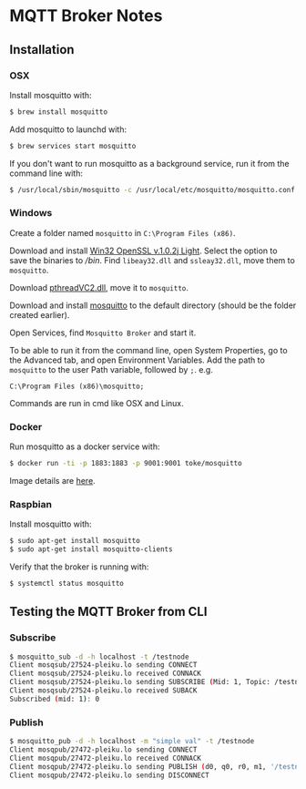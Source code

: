 # MQTT Broker Notes

## Installation

### OSX

Install mosquitto with:
```bash
$ brew install mosquitto
```

Add mosquitto to launchd with:
```bash
$ brew services start mosquitto
```

If you don't want to run mosquitto as a background service, run it from the command line with:
```bash
$ /usr/local/sbin/mosquitto -c /usr/local/etc/mosquitto/mosquitto.conf
```

### Windows

Create a folder named `mosquitto` in `C:\Program Files (x86)`.

Download and install [Win32 OpenSSL v.1.0.2j Light](http://slproweb.com/products/Win32OpenSSL.html). 
Select the option to save the binaries to */bin*. Find `libeay32.dll` and `ssleay32.dll`, move them to `mosquitto`.

Download [pthreadVC2.dll](ftp://sources.redhat.com/pub/pthreads-win32/dll-latest/dll/x86/), move it to `mosquitto`.

Download and install [mosquitto](https://mosquitto.org/download/) to the default 
directory (should be the folder created earlier).

Open Services, find `Mosquitto Broker` and start it.

To be able to run it from the command line, open System Properties, go to the Advanced tab, 
and open Environment Variables. Add the path to `mosquitto` to the user Path variable, followed by `;`.
e.g.

```
C:\Program Files (x86)\mosquitto;
```

Commands are run in cmd like OSX and Linux.

### Docker

Run mosquitto as a docker service with:
```bash
$ docker run -ti -p 1883:1883 -p 9001:9001 toke/mosquitto
```

Image details are [here](https://github.com/toke/docker-mosquitto).

### Raspbian

Install mosquitto with:
```bash
$ sudo apt-get install mosquitto
$ sudo apt-get install mosquitto-clients
```

Verify that the broker is running with:
```bash
$ systemctl status mosquitto
```

## Testing the MQTT Broker from CLI

### Subscribe

```bash
$ mosquitto_sub -d -h localhost -t /testnode
Client mosqsub/27524-pleiku.lo sending CONNECT
Client mosqsub/27524-pleiku.lo received CONNACK
Client mosqsub/27524-pleiku.lo sending SUBSCRIBE (Mid: 1, Topic: /testnode, QoS: 0)
Client mosqsub/27524-pleiku.lo received SUBACK
Subscribed (mid: 1): 0
```

### Publish

```bash
$ mosquitto_pub -d -h localhost -m "simple val" -t /testnode
Client mosqpub/27472-pleiku.lo sending CONNECT
Client mosqpub/27472-pleiku.lo received CONNACK
Client mosqpub/27472-pleiku.lo sending PUBLISH (d0, q0, r0, m1, '/testnode', ... (10 bytes))
Client mosqpub/27472-pleiku.lo sending DISCONNECT
```
